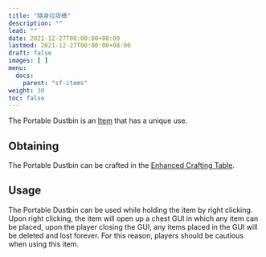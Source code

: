```yaml
---
title: "隨身垃圾桶"
description: ""
lead: ""
date: 2021-12-27T00:00:00+08:00
lastmod: 2021-12-27T00:00:00+08:00
draft: false
images: [ ]
menu:
  docs:
    parent: "sf-items"
weight: 30
toc: false
---
```


The Portable Dustbin is an [Item](/docs/slimefun/items) that has a unique use.

## Obtaining

The Portable Dustbin can be crafted in the [Enhanced Crafting Table](/docs/slimefun/enhanced-crafting-table).

## Usage

The Portable Dustbin can be used while holding the item by right clicking. Upon right clicking, the item will open up a chest GUI in which any item can be placed, upon the player closing the GUI, any items placed in the GUI will be deleted and lost forever. For this reason, players should be cautious when using this item.

